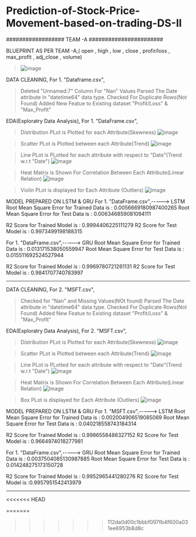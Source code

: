 # Prediction-of-Stock-Price-Movement-based-on-trading-DS-II

################## TEAM -A #######################

BLUEPRINT AS PER TEAM -A,( open , high , low , close , profir/loss , max_profit , adj_close , volume)

>![image](https://user-images.githubusercontent.com/80449168/122106613-c6470b80-ce37-11eb-8a7c-ef3c670f20e3.png)


DATA CLEANING,
For 1. "Dataframe.csv",
>Deleted "Unnamed:7" Column For "Nan" Values
>Parsed The Date attribute in "datetime64" data type.
>Checked For Duplicate Rows(Not Found)
>Added New Featue to Existing dataset "Profit/Loss" & "Max_Profit"

EDA(Exploratry Data Analysis),
For 1. "DataFrame.csv",
>Distribution PLot is Plotted for each Attribute(Skewness)
> ![image](https://user-images.githubusercontent.com/80449168/122102751-65b5cf80-ce33-11eb-8867-21573c42321a.png)    

>Scatter PLot is Plotted between each Attribute(Trend)
>![image](https://user-images.githubusercontent.com/80449168/122102671-4cad1e80-ce33-11eb-9efc-57fb96b75c9d.png)
    
>Line PLot is PLotted for each attribute with respect to "Date"(Trend w.r.t "Date")
> ![image](https://user-images.githubusercontent.com/80449168/122102817-79f9cc80-ce33-11eb-952b-051352c0577a.png)

>Heat Matrix is Shown For Correlation Between Each Attribute(Linear Relation)
>![image](https://user-images.githubusercontent.com/80449168/122102898-90a02380-ce33-11eb-8106-94a9787e873b.png)

>Violin PLot is displayed for Each Attribute (Outliers)
>![image](https://user-images.githubusercontent.com/80449168/122102957-a57cb700-ce33-11eb-87f4-07ddb2f390ae.png)

MODEL PREPARED ON LSTM & GRU
For 1. "DataFrame.csv",-----> LSTM
Root Mean Square Error for Trained Data is : 0.0056669180987400265
Root Mean Square Error for Test Data is : 0.006346859081094111

R2 Score for Trained Model is : 0.9994406225111279
R2 Score for Test Model is : 0.9973499198188315

For 1. "DataFrame.csv",-----> GRU
Root Mean Square Error for Trained Data is : 0.013171538050559947
Root Mean Square Error for Test Data is : 0.015511692524527944

R2 Score for Trained Model is : 0.9969780721261131
R2 Score for Test Model is : 0.9841707740783997

*********************************************************************************************

DATA CLEANING,
For 2. "MSFT.csv",
>Checked for "Nan" and Missing Values(NOt found)
>Parsed The Date attribute in "datetime64" data type.
>Checked For Duplicate Rows(Not Found)
>Added New Featue to Existing dataset "Profit/Loss" & "Max_Profit"

EDA(Exploratry Data Analysis),
For 2. "MSFT.csv",
>Distribution PLot is Plotted for each Attribute(Skewness)
>![image](https://user-images.githubusercontent.com/80449168/122103004-b9c0b400-ce33-11eb-8aad-e322f91c4a84.png)

>Scatter PLot is Plotted between each Attribute(Trend)
>![image](https://user-images.githubusercontent.com/80449168/122103076-d4932880-ce33-11eb-8bda-4613de10f707.png)  

>Line PLot is PLotted for each attribute with respect to "Date"(Trend w.r.t "Date")
>![image](https://user-images.githubusercontent.com/80449168/122103148-ea085280-ce33-11eb-934c-38b54adaded7.png)

>Heat Matrix is Shown For Correlation Between Each Attribute(Linear Relation)
>![image](https://user-images.githubusercontent.com/80449168/122103238-060bf400-ce34-11eb-9a6d-aab3de5e5d97.png)

>Box PLot is displayed for Each Attribute (Outliers)
>![image](https://user-images.githubusercontent.com/80449168/122103320-1cb24b00-ce34-11eb-8dbc-7ce82fd01a15.png)

MODEL PREPARED ON LSTM & GRU
For 1. "MSFT.csv",-----> LSTM
Root Mean Square Error for Trained Data is : 0.002004906519085069
Root Mean Square Error for Test Data is : 0.040218558743184314

R2 Score for Trained Model is : 0.9986558486327152
R2 Score for Test Model is : 0.9664974018277981

For 1. "DataFrame.csv",-----> GRU
Root Mean Square Error for Trained Data is : 0.0037504085130987885
Root Mean Square Error for Test Data is : 0.014248275173150728

R2 Score for Trained Model is : 0.9952965441280276
R2 Score for Test Model is :0.9957951542413979
***************************************************************************************************

<<<<<<< HEAD

=======
>>>>>>> 112da0d00c1bbbf097fb4f600a031ee6953b8d8c
